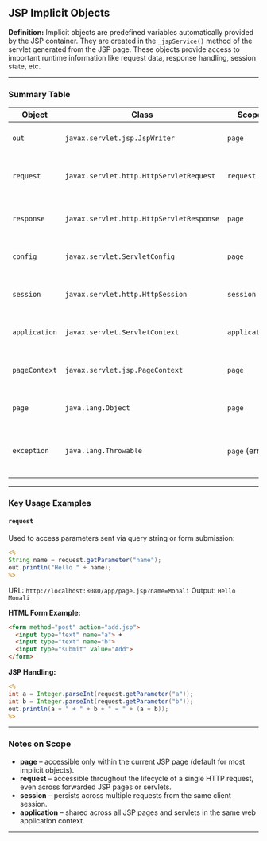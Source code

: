 ## JSP Implicit Objects

**Definition:**
Implicit objects are predefined variables automatically provided by the JSP container. They are created in the `_jspService()` method of the servlet generated from the JSP page. These objects provide access to important runtime information like request data, response handling, session state, etc.

---

### Summary Table

| **Object**    | **Class**                                | **Scope**      | **Description**                                                                     |
| ------------- | ---------------------------------------- | -------------- | ----------------------------------------------------------------------------------- |
| `out`         | `javax.servlet.jsp.JspWriter`            | `page`         | Used to write content to the client (e.g., HTML).                                   |
| `request`     | `javax.servlet.http.HttpServletRequest`  | `request`      | Provides access to HTTP request data (e.g., parameters, headers).                   |
| `response`    | `javax.servlet.http.HttpServletResponse` | `page`         | Used to control the response (e.g., set headers, redirect, etc.).                   |
| `config`      | `javax.servlet.ServletConfig`            | `page`         | Accesses servlet initialization parameters.                                         |
| `session`     | `javax.servlet.http.HttpSession`         | `session`      | Provides access to the HTTP session between client and server.                      |
| `application` | `javax.servlet.ServletContext`           | `application`  | Shares data across the entire web application.                                      |
| `pageContext` | `javax.servlet.jsp.PageContext`          | `page`         | Encapsulates all other implicit objects and provides utility methods.               |
| `page`        | `java.lang.Object`                       | `page`         | Refers to the servlet instance generated from the JSP page.                         |
| `exception`   | `java.lang.Throwable`                    | `page` (error) | Represents uncaught exceptions (only available in pages with `isErrorPage="true"`). |

---

### Key Usage Examples

#### `request`

Used to access parameters sent via query string or form submission:

```jsp
<%
String name = request.getParameter("name");
out.println("Hello " + name);
%>
```

URL: `http://localhost:8080/app/page.jsp?name=Monali`
Output: `Hello Monali`

**HTML Form Example:**

```html
<form method="post" action="add.jsp">
  <input type="text" name="a"> +
  <input type="text" name="b">
  <input type="submit" value="Add">
</form>
```

**JSP Handling:**

```jsp
<%
int a = Integer.parseInt(request.getParameter("a"));
int b = Integer.parseInt(request.getParameter("b"));
out.println(a + " + " + b + " = " + (a + b));
%>
```

---

### Notes on Scope

* **page** – accessible only within the current JSP page (default for most implicit objects).
* **request** – accessible throughout the lifecycle of a single HTTP request, even across forwarded JSP pages or servlets.
* **session** – persists across multiple requests from the same client session.
* **application** – shared across all JSP pages and servlets in the same web application context.

---